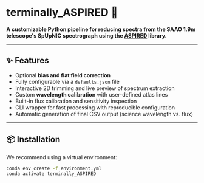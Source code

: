 # terminally_ASPIRED 🔭

**A customizable Python pipeline for reducing spectra from the SAAO 1.9m telescope's SpUpNIC spectrograph using the [ASPIRED](https://github.com/cylammarco/ASPIRED) library.**

---

## ✨ Features

- Optional **bias and flat field correction**
- Fully configurable via a `defaults.json` file
- Interactive 2D trimming and live preview of spectrum extraction
- Custom **wavelength calibration** with user-defined atlas lines
- Built-in flux calibration and sensitivity inspection
- CLI wrapper for fast processing with reproducible configuration
- Automatic generation of final CSV output (science wavelength vs. flux)

---

## 📦 Installation

We recommend using a virtual environment:
```bash
conda env create -f environment.yml
conda activate terminally_ASPIRED

